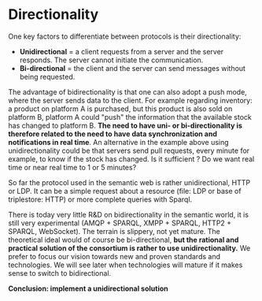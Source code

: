 # Directionality

One key factors to differentiate between protocols is their directionality:

* **Unidirectional** = a client requests from a server and the server responds. The server cannot initiate the communication.
* **Bi-directional** = the client and the server can send messages without being requested.

The advantage of bidirectionality is that one can also adopt a push mode, where the server sends data to the client. For example regarding inventory: a product on platform A is purchased, but this product is also sold on platform B, platform A could "push" the information that the available stock has changed to platform B. **The need to have uni- or bi-directionality is therefore related to the need to have data synchronization and notifications in real time**. An alternative in the example above using unidirectionality could be that servers send pull requests, every minute for example, to know if the stock has changed. Is it sufficient ? Do we want real time or near real time to 1 or 5 minutes?

So far the protocol used in the semantic web is rather unidirectional, HTTP or LDP. It can be a simple request about a resource \(file: LDP or base of triplestore: HTTP\) or more complete queries with Sparql.

There is today very little R&D on bidirectionality in the semantic world, it is still very experimental \(AMQP + SPARQL, XMPP + SPARQL, HTTP2 + SPARQL, WebSocket\). The terrain is slippery, not yet mature. The theoretical ideal would of course be bi-directional, **but the rational and practical solution of the consortium is rather to use unidirectionality.** We prefer to focus our vision towards new and proven standards and technologies. We will see later when technologies will mature if it makes sense to switch to bidirectional.

**Conclusion: implement a unidirectional solution**


